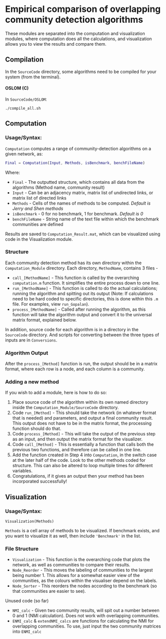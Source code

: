 # Empirical comparison of overlapping community detection algorithms

These modules are separated into the computation and visualization modules, where computation does all the calculations, and visualization allows you to view the results and compare them.

## Compilation
In the `SourceCode` directory, some algorithms need to be compiled for your system (from the terminal).

#### OSLOM (C)
In `SourceCode/OSLOM`:

```shell
./compile_all.sh
```

## Computation

### Usage/Syntax:

`Computation` computes a range of community-detection algorithms on a given network, as:

```matlab
Final = Computation(Input, Methods, isBenchmark, benchFileName)
```

Where:

* `Final` -	The outputted structure, which contains all data from the algorithms (Method name, community result)
* `Input` -	Can be an adjacency matrix, matrix list of undirected links, or matrix list of directed links
* `Methods` -	Cells of the names of methods to be computed. *Default is Jerry and Shen methods*
* `isBenchmark` -	0 for no benchmark, 1 for benchmark. *Default is 0*
* `benchFileName` - String name of the text file within which the benchmark communities are defined

Results are saved to `Computation_Result.mat`, which can be visualized using code in the Visualization module.

### Structure

Each community detection method has its own directory within the `Computation_Module` directory.
Each directory, `MethodName`, contains 3 files -

* `call_[MethodName]` - This function is called by the overarching `computation.m` function. It simplifies the entire process down to one line.
* `run_[MethodName]` - This function is called to do the actual calculations; running the algorithm and spitting out its output (Note: If calculations need to be hard coded to specific directories, this is done within this `.m` file.
  For examples, view `run_Gopalan`).
* `process_[MethodName]` - Called after running the algorithm, as this function will take the algorithm output and convert it to the universal matrix format, explained below.

In addition, source code for each algorithm is in a directory in the `SourceCode` directory.
And scripts for converting between the three types of inputs are in `Conversions`.

### Algorithm Output

After the `process_[Method]` function is run, the output should be in a matrix format, where each row is a node, and each column is a community.

### Adding a new method

If you wish to add a module, here is how to do so:

1. Place source code of the algorithm within its own named directory inside  the `Computation_Module/SourceCode` directory.
2. Code `run_[Method]` - This should take the network (in whatever format that is needed) and parameters, and output a final community result.
   This output does not have to be in the matrix format, the processing function should do that.
3. Code `process_[Method]` - This will take the output of the previous step as an input, and then output the matrix format for the visualizer.
4. Code `call_[Method]` - This is essentially a function that calls both the previous two functions, and therefore can be called in one line.
5. Add the function created in Step 4 into `Computation`, in the switch case at the later half of the code. Look to the other methods coded for structure.
   This can also be altered to loop multiple times for different variables.
6. Congratulations, if it gives an output then your method has been incorporated successfully!


## Visualization

### Usage/Syntax:

```
Visualization(Methods)
```

`Methods` is a cell array of methods to be visualized.
If benchmark exists, and you want to visualize it as well, then include `'Benchmark'` in the list.

### File Structure

* `Visualization` - This function is the overarching code that plots the network, as well as communities to compare their results.
* `Node_Reorder` - This moves the labeling of communities to the largest being number 1.
  This allows for a somewhat easier view of the communities, as the colours within the visualiser depend on the labels.
* `Node_Sorter` - This reorders the nodes according to the benchmark (so that communities are easier to see).

Unused code (so far)

* `NMI_calc` - Given two community results, will spit out a number between 0 and 1 (NMI calculation).
  Does not work with overlapping communities.
* `ENMI_calc` & `extendNMI_calcs` are functions for calculating the NMI for overlapping communities.
  To use, just input the two community matrices into `ENMI_calc`

